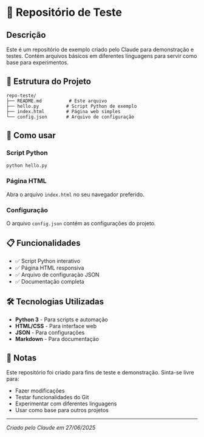 # 🧪 Repositório de Teste

## Descrição

Este é um repositório de exemplo criado pelo Claude para demonstração e testes. Contém arquivos básicos em diferentes linguagens para servir como base para experimentos.

## 📁 Estrutura do Projeto

```
repo-teste/
├── README.md          # Este arquivo
├── hello.py          # Script Python de exemplo
├── index.html        # Página web simples
└── config.json       # Arquivo de configuração
```

## 🚀 Como usar

### Script Python
```bash
python hello.py
```

### Página HTML
Abra o arquivo `index.html` no seu navegador preferido.

### Configuração
O arquivo `config.json` contém as configurações do projeto.

## 📋 Funcionalidades

- ✅ Script Python interativo
- ✅ Página HTML responsiva
- ✅ Arquivo de configuração JSON
- ✅ Documentação completa

## 🛠️ Tecnologias Utilizadas

- **Python 3** - Para scripts e automação
- **HTML/CSS** - Para interface web
- **JSON** - Para configurações
- **Markdown** - Para documentação

## 📝 Notas

Este repositório foi criado para fins de teste e demonstração. Sinta-se livre para:

- Fazer modificações
- Testar funcionalidades do Git
- Experimentar com diferentes linguagens
- Usar como base para outros projetos

---

*Criado pelo Claude em 27/06/2025*
